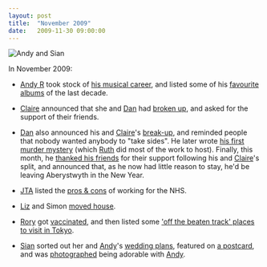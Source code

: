 ```yaml
---
layout: post
title:  "November 2009"
date:   2009-11-30 09:00:00
---
```


![Andy and Sian](http://elgingerbread.files.wordpress.com/2009/11/andy-sian-e-shoot-123.jpg?w=300&h=200)

In November 2009:

* [Andy R][andy-r] took stock of [his musical career](http://paganwandererlu.wordpress.com/2009/11/02/brain-dump-2009/), and listed some of his [favourite albums](http://paganwandererlu.wordpress.com/2009/11/18/top-albums/) of the last decade.

* [Claire][claire] announced that she and [Dan][dan] had [broken up](http://nowebsite.co.uk/blog/2009/11/the-break-up/), and asked for the support of their friends.

* [Dan][dan] also announced his and [Claire][claire]'s [break-up](http://www.scatmania.org/2009/11/01/the-break-up/), and reminded people that nobody wanted anybody to "take sides". He later wrote [his first murder mystery](http://www.scatmania.org/2009/11/23/murder-in-the-reign-of-terror/) (which [Ruth][ruth] did most of the work to host). Finally, this month, he [thanked his friends](http://www.scatmania.org/2009/11/26/my-friends-are-amazing/) for their support following his and [Claire][claire]'s split, and announced that, as he now had little reason to stay, he'd be leaving Aberystwyth in the New Year.

* [JTA][jta] listed the [pros & cons](http://blog.electricquaker.co.uk/2009/11/12/working-for-the-nhs-pros-cons/) of working for the NHS.

* [Liz][liz] and Simon [moved house](http://norasdollhouse.livejournal.com/106345.html).

* [Rory][rory] got [vaccinated](http://razinaber.livejournal.com/108740.html), and then listed some ['off the beaten track' places to visit in Tokyo](http://razinaber.livejournal.com/108832.html).

* [Sian][sian] sorted out her and [Andy][andy-r]'s [wedding plans](http://elgingerbread.wordpress.com/2009/11/11/today-i-met-the-boy-im-gonna-marry/), featured on [a postcard](http://elgingerbread.wordpress.com/2009/11/12/cry-postcard-launch/), and was [photographed](http://elgingerbread.wordpress.com/2009/11/30/275/) being adorable with [Andy][andy-r].


[adam-g]:  http://strokeyadam.livejournal.com/
[adam-w]:  http://www.ad-space.org.uk/
[andy-k]:  http://theguidemark3.livejournal.com/
[andy-r]:  http://selfdoubtgun.wordpress.com/
[beth]:    http://littlegreenbeth.livejournal.com/
[bryn]:    http://randomlyevil.org.uk/
[claire]:  http://nowebsite.co.uk/blog/
[dan]:     http://www.scatmania.org/
[ele]:     http://ele-is-crazy.livejournal.com/
[fiona]:   http://fionafish.wordpress.com/
[hayley]:  http://leelee1983.livejournal.com/
[jen]:     http://scleip.livejournal.com/
[jimmy]:   http://vikingjim.livejournal.com/
[jta]:     http://blog.electricquaker.co.uk/
[kit]:     http://reaperkit.wordpress.com/
[liz]:     http://norasdollhouse.livejournal.com/
[malbo21]: http://malbo21.wordpress.com/
[matt-p]:  http://myzelik.livejournal.com/
[matt-r]:  http://matt-inthe-hat.livejournal.com/
[paul]:    http://blog.pacifist.co.uk/
[penny]:   http://thepennyfaerie.livejournal.com/
[pete]:    http://loonybin345.livejournal.com/
[rory]:    http://razinaber.livejournal.com/
[ruth]:    http://fleeblewidget.co.uk/
[sarah]:   http://starlight-sarah.livejournal.com/
[sian]:    http://elgingerbread.wordpress.com/
